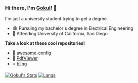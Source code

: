 ### Hi there, I'm [Gokul](https://github.com/JavaCafe01)! :wave:

I'm just a university student trying to get a degree.

* :sob: Pursuing my bachelor's degree in Electrical Engineering
* :school: Attending University of California, San Diego

**Take a look at these cool repositories!**

* :rice: [awesome-config](https://github.com/JavaCafe01/awesome-config)
* :open_file_folder: [PdfViewer](https://github.com/JavaCafe01/PdfViewer)
* :star: [bling](https://github.com/Nooo37/bling)

[![Gokul's Stats](https://github-readme-stats.vercel.app/api?username=javacafe01&show_icons=true&theme=nord)](https://github.com/anuraghazra/github-readme-stats)
[![Langs](https://github-readme-stats.vercel.app/api/top-langs/?username=javacafe01&layout=compact&theme=nord)](https://github.com/anuraghazra/github-readme-stats)
